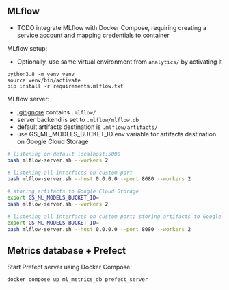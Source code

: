 ## MLflow
- TODO integrate MLflow with Docker Compose, requiring creating a service account and mapping credentials to container

MLflow setup:
- Optionally, use same virtual environment from `analytics/` by activating it
```
python3.8 -m venv venv
source venv/bin/activate
pip install -r requirements.mlflow.txt
```

MLflow server:
- [.gitignore](.gitignore) contains `.mlflow/`
- server backend is set to `.mlflow/mlflow.db`
- default artifacts destination is `.mlflow/artifacts/`
- use GS_ML_MODELS_BUCKET_ID env variable for artifacts destination on Google Cloud Storage
```bash
# listening on default localhost:5000
bash mlflow-server.sh --workers 2

# listening all interfaces on custom port
bash mlflow-server.sh --host 0.0.0.0 --port 8080 --workers 2

# storing artifacts to Google Cloud Storage
export GS_ML_MODELS_BUCKET_ID=
bash mlflow-server.sh --workers 2

# listening all interfaces on custom port; storing artifacts to Google Cloud Storage
export GS_ML_MODELS_BUCKET_ID=
bash mlflow-server.sh --host 0.0.0.0 --port 8080 --workers 2
```

## Metrics database + Prefect

Start Prefect server using Docker Compose:
```
docker compose up ml_metrics_db prefect_server
```
